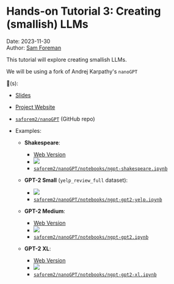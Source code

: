 # Hands-on Tutorial 3: Creating (smallish) LLMs

Date: 2023-11-30  
Author: [Sam Foreman](https://samforeman.me)

This tutorial will explore creating smallish LLMs.

We will be using a fork of Andrej Karpathy's `nanoGPT`

:link:(s):

- [Slides](https://saforem2.github.io/LLM-tutorial/#/llms-tutorial-workshop)
  
- [Project Website](https://saforem2.github.io/nanoGPT)
  
- [`saforem2/nanoGPT`](https://github.com/saforem2/nanoGPT) (GitHub repo)
  
- Examples:
  
    - **Shakespeare**:
        - [Web Version](https://saforem2.github.io/nanoGPT/quarto/shakespeare.html)
        - [![](https://colab.research.google.com/assets/colab-badge.svg)](https://colab.research.google.com/github/saforem2/nanoGPT/blob/master/notebooks/ngpt-shakespeare.ipynb)  
        - [`saforem2/nanoGPT/notebooks/ngpt-shakespeare.ipynb`](https://github.com/saforem2/nanoGPT/blob/master/notebooks/ngpt-shakespeare.ipynb)
          
    - **GPT-2 Small** (`yelp_review_full` dataset):
        - [![](https://colab.research.google.com/assets/colab-badge.svg)](https://colab.research.google.com/github/saforem2/nanoGPT/blob/master/notebooks/ngpt-gpt2-yelp.ipynb)
        - [`saforem2/nanoGPT/notebooks/ngpt-gpt2-yelp.ipynb`](https://github.com/saforem2/nanoGPT/blob/master/notebooks/ngpt-gpt2-yelp.ipynb)
          
    - **GPT-2 Medium**:
        - [Web Version](https://saforem2.github.io/nanoGPT/quarto/gpt2-medium.html)
        - [![](https://colab.research.google.com/assets/colab-badge.svg)](https://colab.research.google.com/github/saforem2/nanoGPT/blob/master/notebooks/ngpt-gpt2.ipynb)
        - [`saforem2/nanoGPT/notebooks/ngpt-gpt2.ipynb`](https://github.com/saforem2/nanoGPT/blob/master/notebooks/ngpt-gpt2.ipynb)
          
    - **GPT-2 XL**:
        - [Web Version](https://saforem2.github.io/nanoGPT/quarto/gpt2-xl.html)
        - [![](https://colab.research.google.com/assets/colab-badge.svg)](https://colab.research.google.com/github/saforem2/nanoGPT/blob/master/notebooks/ngpt-gpt2-xl.ipynb)
        - [`saforem2/nanoGPT/notebooks/ngpt-gpt2-xl.ipynb`](https://github.com/saforem2/nanoGPT/blob/master/notebooks/ngpt-gpt2-xl.ipynb)

